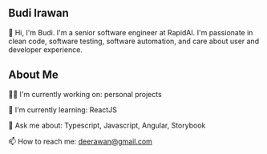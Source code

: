 ## Budi Irawan

👋 Hi, I'm Budi. I'm a senior software engineer at RapidAI. I'm passionate in clean code, software testing, software automation, and care about user and developer experience. 

## About Me

👩‍💻 I'm currently working on: personal projects

🧠 I'm currently learning: ReactJS

💬 Ask me about: Typescript, Javascript, Angular, Storybook

📫 How to reach me: deerawan@gmail.com
